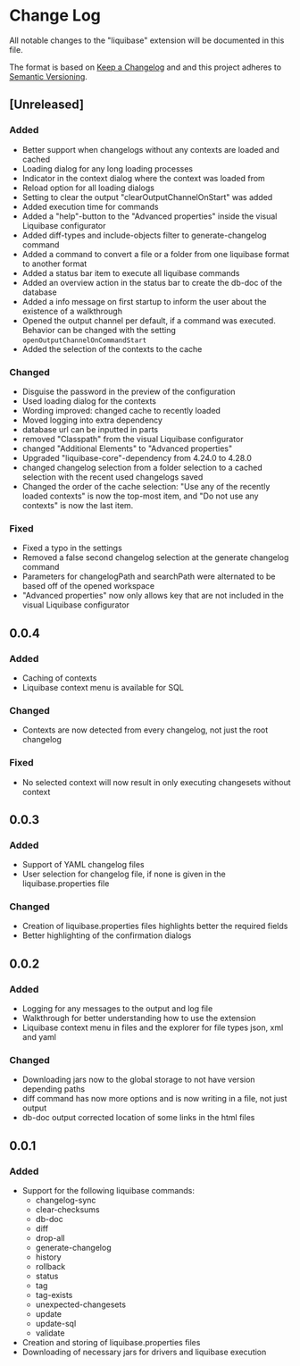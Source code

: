 # Change Log

All notable changes to the "liquibase" extension will be documented in this file.

The format is based on [Keep a Changelog](http://keepachangelog.com/) and and this project adheres to [Semantic Versioning](https://semver.org/spec/v2.0.0.html).

## [Unreleased]

### Added

- Better support when changelogs without any contexts are loaded and cached
- Loading dialog for any long loading processes
- Indicator in the context dialog where the context was loaded from
- Reload option for all loading dialogs
- Setting to clear the output "clearOutputChannelOnStart" was added
- Added execution time for commands
- Added a "help"-button to the "Advanced properties" inside the visual Liquibase configurator
- Added diff-types and include-objects filter to generate-changelog command
- Added a command to convert a file or a folder from one liquibase format to another format
- Added a status bar item to execute all liquibase commands
- Added an overview action in the status bar to create the db-doc of the database
- Added a info message on first startup to inform the user about the existence of a walkthrough
- Opened the output channel per default, if a command was executed. Behavior can be changed with the setting `openOutputChannelOnCommandStart`
- Added the selection of the contexts to the cache

### Changed

- Disguise the password in the preview of the configuration
- Used loading dialog for the contexts
- Wording improved: changed cache to recently loaded
- Moved logging into extra dependency
- database url can be inputted in parts
- removed "Classpath" from the visual Liquibase configurator
- changed "Additional Elements" to "Advanced properties"
- Upgraded "liquibase-core"-dependency from 4.24.0 to 4.28.0
- changed changelog selection from a folder selection to a cached selection with the recent used changelogs saved
- Changed the order of the cache selection: "Use any of the recently loaded contexts" is now the top-most item, and "Do not use any contexts" is now the last item.

### Fixed

- Fixed a typo in the settings
- Removed a false second changelog selection at the generate changelog command
- Parameters for changelogPath and searchPath were alternated to be based off of the opened workspace
- "Advanced properties" now only allows key that are not included in the visual Liquibase configurator

## 0.0.4

### Added

- Caching of contexts
- Liquibase context menu is available for SQL

### Changed

- Contexts are now detected from every changelog, not just the root changelog

### Fixed

- No selected context will now result in only executing changesets without context

## 0.0.3

### Added

- Support of YAML changelog files
- User selection for changelog file, if none is given in the liquibase.properties file

### Changed

- Creation of liquibase.properties files highlights better the required fields
- Better highlighting of the confirmation dialogs

## 0.0.2

### Added

- Logging for any messages to the output and log file
- Walkthrough for better understanding how to use the extension
- Liquibase context menu in files and the explorer for file types json, xml and yaml

### Changed

- Downloading jars now to the global storage to not have version depending paths
- diff command has now more options and is now writing in a file, not just output
- db-doc output corrected location of some links in the html files

## 0.0.1

### Added

- Support for the following liquibase commands:
  - changelog-sync
  - clear-checksums
  - db-doc
  - diff
  - drop-all
  - generate-changelog
  - history
  - rollback
  - status
  - tag
  - tag-exists
  - unexpected-changesets
  - update
  - update-sql
  - validate
- Creation and storing of liquibase.properties files
- Downloading of necessary jars for drivers and liquibase execution
